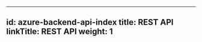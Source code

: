 ------------------------------------------------------------------------

id: azure-backend-api-index
title: REST API
linkTitle: REST API
weight: 1
---
